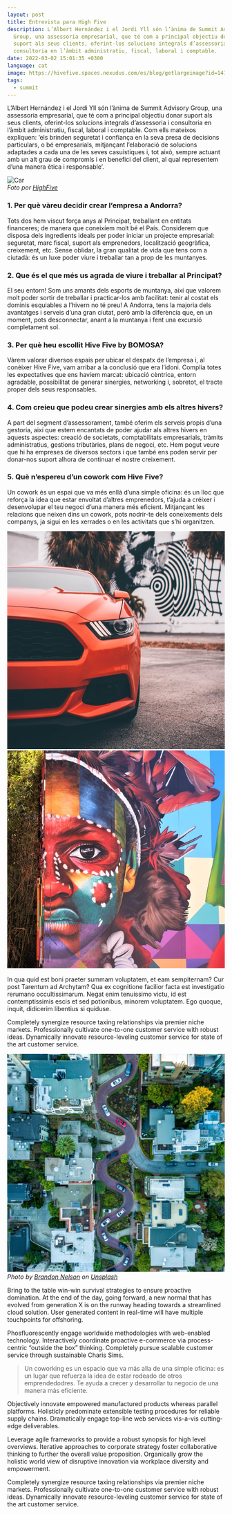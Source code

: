 ```yaml
---
layout: post
title: Entrevista para High Five
description: L’Albert Hernández i el Jordi Yll són l’ànima de Summit Advisory
  Group, una assessoria empresarial, que té com a principal objectiu donar
  suport als seus clients, oferint-los solucions integrals d’assessoria i
  consultoria en l’àmbit administratiu, fiscal, laboral i comptable.
date: 2022-03-02 15:01:35 +0300
language: cat
image: https://hivefive.spaces.nexudus.com/es/blog/getlargeimage?id=1414944073&w=1500
tags:
  - summit
---
```


L’Albert Hernández i el Jordi Yll són l’ànima de Summit Advisory Group, una assessoria empresarial, que té com a principal objectiu donar suport als seus clients, oferint-los solucions integrals d’assessoria i consultoria en l’àmbit administratiu, fiscal, laboral i comptable. Com ells mateixos expliquen: ‘els brinden seguretat i confiança en la seva presa de decisions particulars, o bé empresarials, mitjançant l’elaboració de solucions adaptades a cada una de les seves casuístiques i, tot això, sempre actuant amb un alt grau de compromís i en benefici del client, al qual representem d’una manera ètica i responsable’.

<div class="gallery-box">
  <div class="gallery">
    <img src="https://hivefive.spaces.nexudus.com/en/content/images?name=WhatsApp%20Image%202021-12-02%20at%2012.39.54(1).jpeg" loading="lazy" alt="Car">
  </div>
  <em>Foto por <a href="https://hivefive.spaces.nexudus.com/es/blog/read/1414944073/entrevista-a-albert-hernández-i-jordi-yii--summit-advisory-group-s-l-" target="_blank">HighFive</a></em>
</div>

### 1. Per què vàreu decidir crear l’empresa a Andorra?
 
Tots dos hem viscut força anys al Principat, treballant en entitats financeres; de manera que coneixíem molt bé el País. Considerem que disposa dels ingredients ideals per poder iniciar un projecte empresarial: seguretat, marc fiscal, suport als emprenedors, localització geogràfica, creixement, etc. Sense oblidar, la gran qualitat de vida que tens com a ciutadà: és un luxe poder viure i treballar tan a prop de les muntanyes.
 
### 2.     Que és el que més us agrada de viure i treballar al Principat?
 
El seu entorn! Som uns amants dels esports de muntanya, així que valorem molt poder sortir de treballar i practicar-los amb facilitat: tenir al costat els dominis esquiables a l’hivern no té preu! A Andorra, tens la majoria dels avantatges i serveis d’una gran ciutat, però amb la diferència que, en un moment, pots desconnectar, anant a la muntanya i fent una excursió completament sol.
 
### 3.     Per què heu escollit Hive Five by BOMOSA?
 
Vàrem valorar diversos espais per ubicar el despatx de l’empresa i, al conèixer Hive Five, vam arribar a la conclusió que era l’idoni. Complia totes les expectatives que ens havíem marcat: ubicació cèntrica, entorn agradable, possibilitat de generar sinergies, networking i, sobretot, el tracte proper dels seus responsables.
 
### 4.     Com creieu que podeu crear sinergies amb els altres hivers?
 
A part del segment d’assessorament, també oferim els serveis propis d’una gestoria, així que estem encantats de poder ajudar als altres hivers en aquests aspectes: creació de societats, comptabilitats empresarials, tràmits administratius, gestions tributàries, plans de negoci, etc. Hem pogut veure que hi ha empreses de diversos sectors i que també ens poden servir per donar-nos suport alhora de continuar el nostre creixement.
 
### 5.     Què n’espereu d’un cowork com Hive Five?
 
Un cowork és un espai que va més enllà d’una simple oficina: és un lloc que reforça la idea que estar envoltat d’altres emprenedors, t’ajuda a créixer i desenvolupar el teu negoci d’una manera més eficient. Mitjançant les relacions que neixen dins un cowork, pots nodrir-te dels coneixements dels companys, ja sigui en les xerrades o en les activitats que s’hi organitzen.

<div class="gallery-box">
  <div class="gallery">
    <img src="/images/04-5.jpg" loading="lazy" alt="Sea">
    <img src="/images/04-3.jpg" loading="lazy" alt="San Francisco">
  </div>
</div>

In qua quid est boni praeter summam voluptatem, et eam sempiternam? Cur post Tarentum ad Archytam? Qua ex cognitione facilior facta est investigatio rerumano occultissimarum. Negat enim tenuissimo victu, id est contemptissimis escis et sed potionibus, minorem voluptatem. Ego quoque, inquit, didicerim libentius si quiduse.

Completely synergize resource taxing relationships via premier niche markets. Professionally cultivate one-to-one customer service with robust ideas. Dynamically innovate resource-leveling customer service for state of the art customer service.


<div class="gallery-box">
  <div class="gallery">
    <img src="/images/04-4.jpg" loading="lazy" alt="Woman">
  </div>
  <em>Photo by <a href="https://unsplash.com/photos/2smDZopBMso" target="_blank">Brandon Nelson</a> on <a href="https://unsplash.com/" target="_blank">Unsplash</a></em>
</div>

Bring to the table win-win survival strategies to ensure proactive domination. At the end of the day, going forward, a new normal that has evolved from generation X is on the runway heading towards a streamlined cloud solution. User generated content in real-time will have multiple touchpoints for offshoring.

Phosfluorescently engage worldwide methodologies with web-enabled technology. Interactively coordinate proactive e-commerce via process-centric “outside the box” thinking. Completely pursue scalable customer service through sustainable Charis Sims.

> Un coworking es un espacio que va más alla de una simple oficina: es un lugar que refuerza la idea de estar rodeado de otros emprendedodres. Te ayuda a crecer y desarrollar tu negocio de una manera más eficiente.

Objectively innovate empowered manufactured products whereas parallel platforms. Holisticly predominate extensible testing procedures for reliable supply chains. Dramatically engage top-line web services vis-a-vis cutting-edge deliverables.

Leverage agile frameworks to provide a robust synopsis for high level overviews. Iterative approaches to corporate strategy foster collaborative thinking to further the overall value proposition. Organically grow the holistic world view of disruptive innovation via workplace diversity and empowerment.

Completely synergize resource taxing relationships via premier niche markets. Professionally cultivate one-to-one customer service with robust ideas. Dynamically innovate resource-leveling customer service for state of the art customer service.